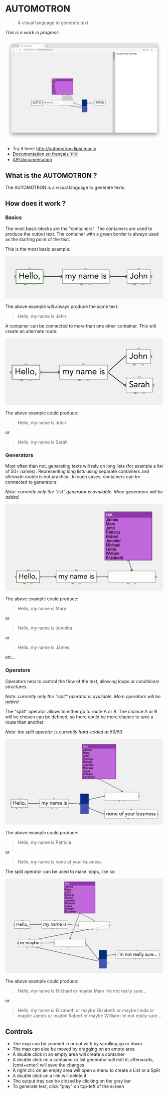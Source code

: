 # AUTOMOTRON

> A visual language to generate text

_This is a work in progress_



![screenshot](screenshot.png)

* Try it here: <http://automotron.lipsumar.io>
* [Documentation en français :fr:](https://github.com/lipsumar/automotron/wiki/documentation)
* [API documentation](https://github.com/lipsumar/automotron/wiki/API)


## What is the AUTOMOTRON ?

The AUTOMOTRON is a visual language to generate texts. 


## How does it work ?

### Basics

The most basic blocks are the "containers". The containers are used to produce the output text. The container with a green border is always used as the starting point of the text.

This is the most basic example:

![a basic example showing 3 connected containers](resources/basic.png)

The above example will always produce the same text:

> Hello, my name is John

A container can be connected to more than one other container. This will create an alternate route:

![an example showing alternate route](resources/alternate-route.png)

The above example could produce:

> Hello, my name is John

or

> Hello, my name is Sarah

### Generators

Most often than not, generating texts will rely on long lists (for example a list of 50+ names). Representing long lists using separate containers and alternate routes is not practical. In such cases, containers can be connected to generators:

_Note: currently only the "list" generator is available. More generators will be added._

![an example showing the list generator](resources/list-generator.png)

The above example could produce:

> Hello, my name is Mary

or

> Hello, my name is Jennifer

or

> Hello, my name is James

etc...


### Operators

Operators help to control the flow of the text, allowing loops or conditional structures.

_Note: currently only the "split" operator is available. More operators will be added._

The "split" operator allows to either go to route A or B. The chance A or B will be chosen can be defined, so there could be more chance to take a route than another

_Note: the split operator is currently hard-coded at 50/50_

![an example showing the split operator](resources/split-operator.png)

The above example could produce:

> Hello, my name is Patricia

or

> Hello, my name is none of your business

The split operator can be used to make loops, like so:

![an example demonstrating the use of the split operator to create loops](resources/split-operator-loop.png)

The above example could produce:

> Hello, my name is Michael or maybe Mary i'm not really sure...

or

> Hello, my name is Elizabeth or maybe Elizabeth or maybe Linda or maybe James or maybe Robert or maybe William i'm not really sure...


## Controls

* The map can be zoomed in or out with by scrolling up or down
* The map can also be moved by dragging on an empty area
* A double click in an empty area will create a container
* A double click on a container or list generator will edit it; afterwards, [cmd+enter] will save the changes
* A right clic on an empty area will open a menu to create a List or a Split
* A double click on a link will delete it
* The output tray can be closed by clicking on the gray bar
* To generate text, click "play" on top-left of the screen

